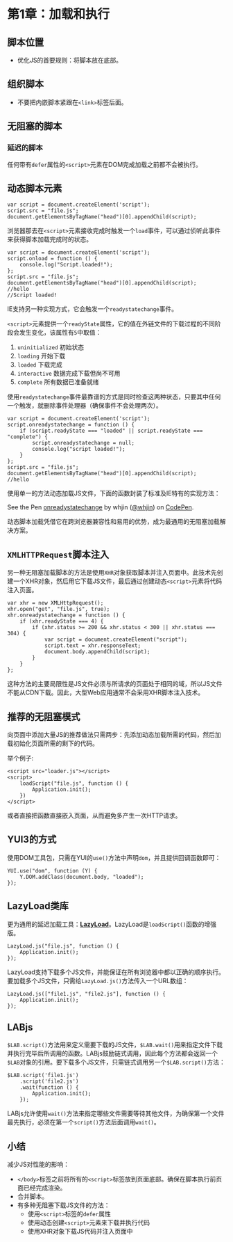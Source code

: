 ﻿# 第1章：加载和执行 #

## 脚本位置 ##

- 优化JS的首要规则：将脚本放在底部。

## 组织脚本 ##

- 不要把内嵌脚本紧跟在`<link>`标签后面。

## 无阻塞的脚本 ##

### 延迟的脚本 ###

任何带有`defer`属性的`<script>`元素在DOM完成加载之前都不会被执行。

## 动态脚本元素 ##

    var script = document.createElement('script');
    script.src = "file.js";
    document.getElementsByTagName("head")[0].appendChild(script);
    
浏览器那去在`<script>`元素接收完成时触发一个`load`事件，可以通过侦听此事件来获得脚本加载完成时的状态。

    var script = document.createElement('script');
    script.onload = function () {
        console.log("Script.loaded!");
    };
    script.src = "file.js";
    document.getElementsByTagName("head")[0].appendChild(script);
    //hello
    //Script loaded!
    
IE支持另一种实现方式，它会触发一个`readystatechange`事件。

`<script>`元素提供一个`readyState`属性，它的值在外链文件的下载过程的不同阶段会发生变化，该属性有`5`中取值：

1. `uninitialized` 初始状态
2. `loading` 开始下载
3. `loaded` 下载完成
4. `interactive` 数据完成下载但尚不可用
5. `complete` 所有数据已准备就绪

使用`readystatechange`事件最靠谱的方式是同时检查这两种状态，只要其中任何一个触发，就删除事件处理器（确保事件不会处理两次）。

    var script = document.createElement('script');
    script.onreadystatechange = function () {
        if (script.readyState === "loaded" || script.readyState === "complete") {
            script.onreadystatechange = null;
            console.log("script loaded!");
        }
    };
    script.src = "file.js";
    document.getElementsByTagName("head")[0].appendChild(script);
    //hello
    
使用单一的方法动态加载JS文件，下面的函数封装了标准及IE特有的实现方法：

<p data-height="365" data-theme-id="0" data-slug-hash="qKMMYr" data-default-tab="js" data-user="whjin" data-embed-version="2" data-pen-title="onreadystatechange" class="codepen">See the Pen <a href="https://codepen.io/whjin/pen/qKMMYr/">onreadystatechange</a> by whjin (<a href="https://codepen.io/whjin">@whjin</a>) on <a href="https://codepen.io">CodePen</a>.</p>
<script async src="https://static.codepen.io/assets/embed/ei.js"></script>

动态脚本加载凭借它在跨浏览器兼容性和易用的优势，成为最通用的无阻塞加载解决方案。

## `XMLHTTPRequest`脚本注入 ##

另一种无阻塞加载脚本的方法是使用`XHR`对象获取脚本并注入页面中。此技术先创建一个XHR对象，然后用它下载JS文件，最后通过创建动态`<script>`元素将代码注入页面。

    var xhr = new XMLHttpRequest();
    xhr.open("get", "file.js", true);
    xhr.onreadystatechange = function () {
        if (xhr.readyState === 4) {
            if (xhr.status >= 200 && xhr.status < 300 || xhr.status === 304) {
                var script = document.createElement("script");
                script.text = xhr.responseText;
                document.body.appendChild(script);
            }
        }
    };
    
这种方法的主要局限性是JS文件必须与所请求的页面处于相同的域，所以JS文件不能从CDN下载。因此，大型Web应用通常不会采用XHR脚本注入技术。

## 推荐的无阻塞模式 ##

向页面中添加大量JS的推荐做法只需两步：先添加动态加载所需的代码，然后加载初始化页面所需的剩下的代码。

举个例子:

    <script src="loader.js"></script>
    <script>
        loadScript("file.js", function () {
            Application.init();
        })
    </script>
    
或者直接把函数直接嵌入页面，从而避免多产生一次HTTP请求。

## YUI3的方式 ##

使用DOM工具包，只需在YUI的`use()`方法中声明`dom`，并且提供回调函数即可：

    YUI.use("dom", function (Y) {
        Y.DOM.addClass(document.body, "loaded");
    });
    
## LazyLoad类库 ##

更为通用的延迟加载工具：**[LazyLoad](https://github.com/tuupola/jquery_lazyload)**。LazyLoad是`loadScript()`函数的增强版。

    LazyLoad.js("file.js", function () {
        Application.init();
    });

LazyLoad支持下载多个JS文件，并能保证在所有浏览器中都以正确的顺序执行。要加载多个JS文件，只需给`LazyLoad.js()`方法传入一个URL数组：

    LazyLoad.js(["file1.js", "file2.js"], function () {
        Application.init();
    });

## LABjs ##

`$LAB.script()`方法用来定义需要下载的JS文件，`$LAB.wait()`用来指定文件下载并执行完毕后所调用的函数。LABjs鼓励链式调用，因此每个方法都会返回一个`$LAB`对象的引用。要下载多个JS文件，只需链式调用另一个`$LAB.script()`方法：

    $LAB.script('file1.js')
        .script('file2.js')
        .wait(function () {
            Application.init();
        });
        
LABjs允许使用`wait()`方法来指定哪些文件需要等待其他文件，为确保第一个文件最先执行，必须在第一个`script()`方法后面调用`wait()`。

## 小结 ##

减少JS对性能的影响：

- `</body>`标签之前将所有的`<script>`标签放到页面底部。确保在脚本执行前页面已经完成渲染。
- 合并脚本。
- 有多种无阻塞下载JS文件的方法：
    - 使用`<script>`标签的`defer`属性
    - 使用动态创建`<script>`元素来下载并执行代码
    - 使用XHR对象下载JS代码并注入页面中


